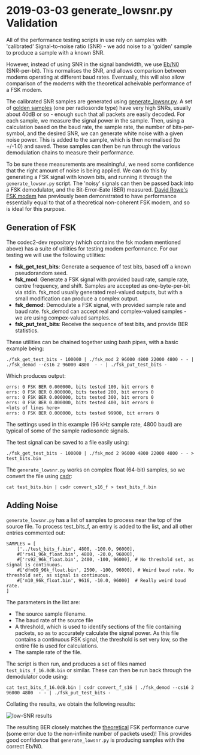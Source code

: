 # 2019-03-03 generate_lowsnr.py Validation

All of the performance testing scripts in use rely on samples with 'calibrated' Signal-to-noise ratio (SNR) - we add noise to a 'golden' sample to produce a sample with a known SNR.

However, instead of using SNR in the signal bandwidth, we use [Eb/N0](https://en.wikipedia.org/wiki/Eb/N0) (SNR-per-bit). This normalises the SNR, and allows comparison between modems operating at different baud rates. Eventually, this will also allow comparison of the modems with the theoretical acheivable performance of a FSK modem.

The calibrated SNR samples are generated using [generate_lowsnr.py](../generate_lowsnr.py). A set of [golden samples](http://rfhead.net/sondes/sonde_samples.tar.gz) (one per radiosonde type) have very high SNRs, usually about 40dB or so - enough such that all packets are easily decoded. For each sample, we measure the signal power in the sample. Then, using a calculation based on the baud rate, the sample rate, the number of bits-per-symbol, and the desired SNR, we can generate white noise with a given noise power. This is added to the sample, which is then normalised (to +/-1.0) and saved. These samples can then be run through the various demodulation chains to measure their performance.

To be sure these measurements are meainingful, we need some confidence that the right amount of noise is being applied. We can do this by generating a FSK signal with known bits, and running it through the `generate_lowsnr.py` script. The 'noisy' signals can then be passed back into a FSK demodulator, and the Bit-Error-Eate (BER) measured. [David Rowe's FSK modem](http://svn.code.sf.net/p/freetel/code/codec2-dev/README_fsk.txt) has previously been demonstrated to have performance essentially equal to that of a theoretical non-coherent FSK modem, and so is ideal for this purpose.

## Generation of FSK
The codec2-dev repository (which contains the fsk modem mentioned above) has a suite of utilities for testing modem performance. For our testing we will use the following utilities:

* **fsk_get_test_bits**: Generate a sequence of test bits, based off a known pseudorandom seed.
* **fsk_mod**: Generate a FSK signal with provided baud rate, sample rate, centre frequency, and shift. Samples are accepted as one-byte-per-bit via stdin. fsk_mod usually generated real-valued outputs, but with a small modification can produce a complex output.
* **fsk_demod**: Demodulate a FSK signal, with provided sample rate and baud rate. fsk_demod can accept real and complex-valued samples - we are using compex-valued samples.
* **fsk_put_test_bits**: Receive the sequence of test bits, and provide BER statistics.

These utilities can be chained together using bash pipes, with a basic example being:
```
./fsk_get_test_bits - 100000 | ./fsk_mod 2 96000 4800 22000 4800 - - | ./fsk_demod --cs16 2 96000 4800  - - | ./fsk_put_test_bits -
```
Which produces output:
```
errs: 0 FSK BER 0.000000, bits tested 100, bit errors 0
errs: 0 FSK BER 0.000000, bits tested 200, bit errors 0
errs: 0 FSK BER 0.000000, bits tested 300, bit errors 0
errs: 0 FSK BER 0.000000, bits tested 400, bit errors 0
<lots of lines here>
errs: 0 FSK BER 0.000000, bits tested 99900, bit errors 0
```
The settings used in this example (96 kHz sample rate, 4800 baud) are typical of some of the sample radiosonde signals.

The test signal can be saved to a file easily using:
```
./fsk_get_test_bits - 100000 | ./fsk_mod 2 96000 4800 22000 4800 - - > test_bits.bin
```
The `generate_lowsnr.py` works on complex float (64-bit) samples, so we convert the file using [csdr](https://github.com/simonyiszk/csdr):
```
cat test_bits.bin | csdr convert_s16_f > test_bits_f.bin
```

## Adding Noise
`generate_lowsnr.py` has a list of samples to process near the top of the source file. To process test_bits_f, an entry is added to the list, and all other entries commented out:

```
SAMPLES = [
    ['../test_bits_f.bin', 4800, -100.0, 96000],
    #['rs41_96k_float.bin', 4800, -20.0, 96000],
    #['rs92_96k_float.bin', 2400, -100, 96000], # No threshold set, as signal is continuous.
    #['dfm09_96k_float.bin', 2500, -100, 96000], # Weird baud rate. No threshold set, as signal is continuous.
    #['m10_96k_float.bin', 9616, -10.0, 96000]  # Really weird baud rate.
]
```
The parameters in the list are:
* The source sample filename.
* The baud rate of the source file
* A threshold, which is used to identify sections of the file containing packets, so as to accurately calculate the signal power. As this file contains a continuous FSK signal, the threshold is set very low, so the entire file is used for calculations.
* The sample rate of the file.

The script is then run, and produces a set of files named `test_bits_f_16.0dB.bin` or similar. These can then be run back through the demodulator code using:
```
cat test_bits_f_16.0dB.bin | csdr convert_f_s16 | ./fsk_demod --cs16 2 96000 4800  - - | ./fsk_put_test_bits -
```

Collating the results, we obtain the following results:

![low-SNR results](http://rfhead.net/sondes/plots/low_snr_check.png)

The resulting BER closely matches the [theoretical](www.atlantarf.com/FSK_Modulation.php) FSK performance curve (some error due to the non-infinite number of packets used)! This provides good confidence that `generate_lowsnr.py` is producing samples with the correct Eb/N0.
